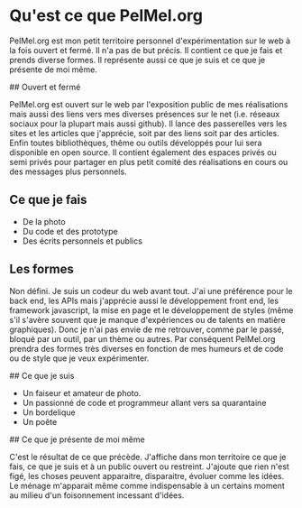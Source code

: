 # Qu'est ce que PelMel.org

PelMel.org est mon petit territoire personnel d'expérimentation sur le web à la fois ouvert et fermé. Il n'a pas de but précis. Il contient ce que je fais et prends diverse formes. Il représente aussi ce que je suis et ce que je présente de moi même.

## Ouvert et fermé

PelMel.org est ouvert sur le web par l'exposition public de mes réalisations mais aussi des liens vers mes diverses présences sur le net (i.e. réseaux sociaux pour la plupart mais aussi github). Il lance des passerelles vers les sites et les articles que j'apprécie, soit par des liens soit par des articles. Enfin toutes bibliothèques, thême ou outils développés pour lui sera disponible en open source.
Il contient également des espaces privés ou semi privés pour partager en plus petit comité des réalisations en cours ou des messages plus personnels. 

## Ce que je fais

* De la photo
* Du code et des prototype
* Des écrits personnels et publics

## Les formes

Non défini. Je suis un codeur du web avant tout. J'ai une préférence pour le back end, les APIs mais j'apprécie aussi le développement front end, les framework javascript, la mise en page et le développement de styles (même s'il s'avère souvent que je manque d'expériences ou de talents en matière graphiques). Donc je n'ai pas envie de me retrouver, comme par le passé, bloqué par un outil, par un thème ou autres. Par conséquent PelMel.org prendra des formes très diverses en fonction de mes humeurs et de code ou de style que je veux expérimenter. 

## Ce que je suis 

* Un faiseur et amateur de photo.
* Un passionné de code et programmeur allant vers sa quarantaine
* Un bordelique
* Un poête

## Ce que je présente de moi même

C'est le résultat de ce que précède. J'affiche dans mon territoire ce que je fais, ce que je suis et à un public ouvert ou restreint. J'ajoute que rien n'est figé, les choses peuvent apparaitre, disparaitre, évoluer comme les idées. Le ménage m'apparait même comme indispensable à un certains moment au milieu d'un foisonnement incessant d'idées.
